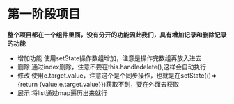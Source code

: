 # 第一阶段项目

**整个项目都在一个组件里面，没有分开的功能因此我们，具有增加记录和删除记录的功能**
* 增加功能
使用setState操作数组增加，注意是操作完数组再放入进去
* 删除
通过index删除，注意不要在this.handledelete(),这样会自动执行
* 修改
使用e.target.value，注意这个是个同步操作，也就是在setState(()=>{return {value:e.target.value}})获取不到，要在外面去获取
* 展示
将list通过map遍历出来就行


